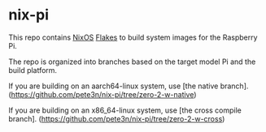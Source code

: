 # nix-pi

This repo contains [NixOS](https://nixos.org/manual/nixos/stable/) 
[Flakes](https://nixos.wiki/wiki/Flakes) to build system images for the Raspberry Pi.

The repo is organized into branches based on the target model Pi and the build platform.

If you are building on an aarch64-linux system, use [the native branch].
(https://github.com/pete3n/nix-pi/tree/zero-2-w-native)

If you are building on an x86_64-linux system, use [the cross compile branch].
(https://github.com/pete3n/nix-pi/tree/zero-2-w-cross)
